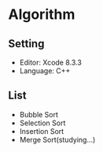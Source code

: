 # Algorithm
## Setting

* Editor: Xcode 8.3.3
* Language: C++

## List

* Bubble Sort
* Selection Sort
* Insertion Sort
* Merge Sort(studying...)
